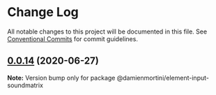 # Change Log

All notable changes to this project will be documented in this file.
See [Conventional Commits](https://conventionalcommits.org) for commit guidelines.

## [0.0.14](https://github.com/damienmortini/lib/compare/@damienmortini/element-input-soundmatrix@0.0.13...@damienmortini/element-input-soundmatrix@0.0.14) (2020-06-27)

**Note:** Version bump only for package @damienmortini/element-input-soundmatrix
